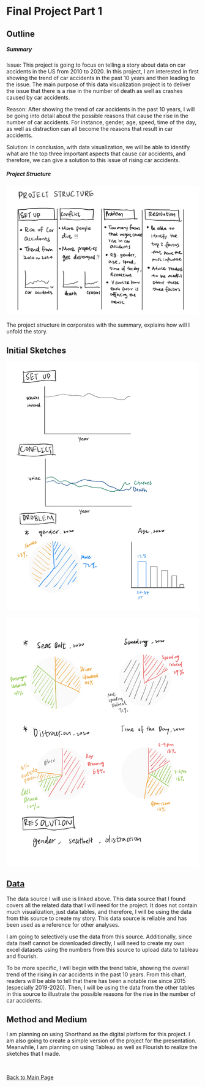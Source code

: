 # Final Project Part 1

## Outline

##### Summary

Issue: 
This project is going to focus on telling a story about data on car accidents in the US from 2010 to 2020. In this project, I am interested in first showing the trend of car accidents in the past 10 years and then leading to the issue. The main purpose of this data visualization project is to deliver the issue that there is a rise in the number of death as well as crashes caused by car accidents.

Reason: 
After showing the trend of car accidents in the past 10 years, I will be going into detail about the possible reasons that cause the rise in the number of car accidents. For instance, gender, age, speed, time of the day, as well as distraction can all become the reasons that result in car accidents.

Solution: 
In conclusion, with data visualization, we will be able to identify what are the top three important aspects that cause car accidents, and therefore, we can give a solution to this issue of rising car accidents.

##### Project Structure

![alt text](images/ProjectStructure.jpg)

The project structure in corporates with the summary, explains how will I unfold the story.

## Initial Sketches

![alt text](images/Sketch1.jpg)

![alt text](images/Sketch2.jpg)

## [Data](https://www.iihs.org/topics/fatality-statistics/detail/yearly-snapshot)

The data source I will use is linked above. This data source that I found covers all the related data that I will need for the project. It does not contain much visualization, just data tables, and therefore, I will be using the data from this source to create my story. This data source is reliable and has been used as a reference for other analyses.

I am going to selectively use the data from this source. Additionally, since data itself cannot be downloaded directly, I will need to create my own excel datasets using the numbers from this source to upload data to tableau and flourish.

To be more specific, I will begin with the trend table, showing the overall trend of the rising in car accidents in the past 10 years. From this chart, readers will be able to tell that there has been a notable rise since 2015 (especially 2019-2020). Then, I will be using the data from the other tables in this source to illustrate the possible reasons for the rise in the number of car accidents.


## Method and Medium

I am planning on using Shorthand as the digital platform for this project. I am also going to create a simple version of the project for the presentation. Meanwhile, I am planning on using Tableau as well as Flourish to realize the sketches that I made.

<br/>

[Back to Main Page](/README.md)
